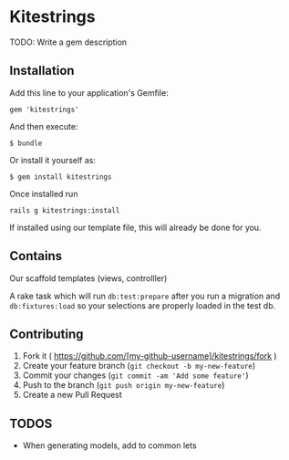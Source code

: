 # Kitestrings

TODO: Write a gem description

## Installation

Add this line to your application's Gemfile:

    gem 'kitestrings'

And then execute:

    $ bundle

Or install it yourself as:

    $ gem install kitestrings

Once installed run

    rails g kitestrings:install

If installed using our template file, this will already be done for you.

## Contains

Our scaffold templates (views, controlller)

A rake task which will run `db:test:prepare` after you run a migration and `db:fixtures:load` so your selections are properly
loaded in the test db.

## Contributing

1. Fork it ( https://github.com/[my-github-username]/kitestrings/fork )
2. Create your feature branch (`git checkout -b my-new-feature`)
3. Commit your changes (`git commit -am 'Add some feature'`)
4. Push to the branch (`git push origin my-new-feature`)
5. Create a new Pull Request


## TODOS

* When generating models, add to common lets